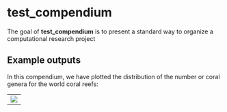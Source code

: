
# test_compendium

The goal of **test_compendium** is to present a standard way to organize a computational research project

## Example outputs

In this compendium, we have plotted the distribution of the number or coral genera for the world coral reefs: 

|                               |
| :---------------------------: |
| ![](outputs/hist_coral.png)   |
